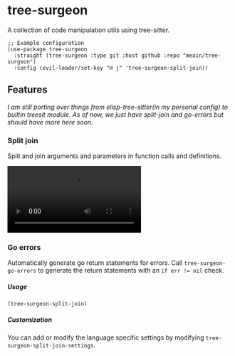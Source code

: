 # tree-surgeon

A collection of code manipulation utils using tree-sitter.

``` emacs-lisp
;; Example configuration
(use-package tree-surgeon
  :straight (tree-surgeon :type git :host github :repo "meain/tree-surgeon")
  :config (evil-leader/set-key "H j" 'tree-surgeon-split-join))
```

## Features

*I am still porting over things from elisp-tree-sitter(in my personal
config) to builtin treesit module. As of now, we just have split-join
and go-errors but should have more here soon.*

### Split join

Split and join arguments and parameters in function calls and definitions.

![](https://user-images.githubusercontent.com/14259816/258302386-d479cd0d-aa3e-4a2f-8f89-2959041a08c8.webm)

### Go errors

Automatically generate go return statements for errors. Call
`tree-surgeon-go-errors` to generate the return statements with an `if
err != nil` check.

##### Usage

``` emacs-lisp
(tree-surgeon-split-join)
```

##### Customization

You can add or modify the language specific settings by modifying `tree-surgeon-split-join-settings`.

